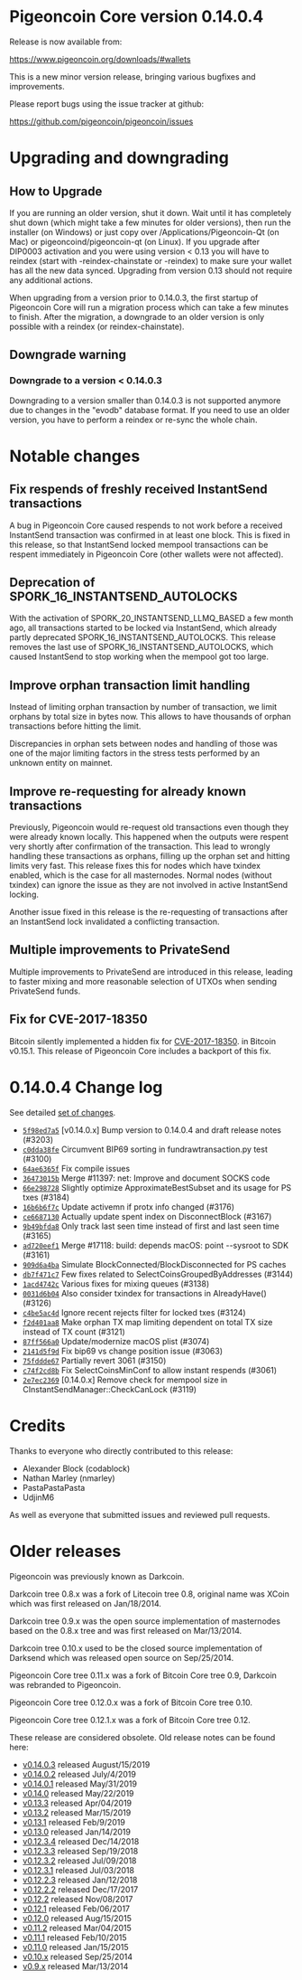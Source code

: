 Pigeoncoin Core version 0.14.0.4
==========================

Release is now available from:

  <https://www.pigeoncoin.org/downloads/#wallets>

This is a new minor version release, bringing various bugfixes and improvements.

Please report bugs using the issue tracker at github:

  <https://github.com/pigeoncoin/pigeoncoin/issues>


Upgrading and downgrading
=========================

How to Upgrade
--------------

If you are running an older version, shut it down. Wait until it has completely
shut down (which might take a few minutes for older versions), then run the
installer (on Windows) or just copy over /Applications/Pigeoncoin-Qt (on Mac) or
pigeoncoind/pigeoncoin-qt (on Linux). If you upgrade after DIP0003 activation and you were
using version < 0.13 you will have to reindex (start with -reindex-chainstate
or -reindex) to make sure your wallet has all the new data synced. Upgrading from
version 0.13 should not require any additional actions.

When upgrading from a version prior to 0.14.0.3, the
first startup of Pigeoncoin Core will run a migration process which can take a few minutes
to finish. After the migration, a downgrade to an older version is only possible with
a reindex (or reindex-chainstate).

Downgrade warning
-----------------

### Downgrade to a version < 0.14.0.3

Downgrading to a version smaller than 0.14.0.3 is not supported anymore due to changes
in the "evodb" database format. If you need to use an older version, you have to perform
a reindex or re-sync the whole chain.

Notable changes
===============

Fix respends of freshly received InstantSend transactions
---------------------------------------------------------

A bug in Pigeoncoin Core caused respends to not work before a received InstantSend transaction was confirmed in at least
one block. This is fixed in this release, so that InstantSend locked mempool transactions can be
respent immediately in Pigeoncoin Core (other wallets were not affected).

Deprecation of SPORK_16_INSTANTSEND_AUTOLOCKS
---------------------------------------------

With the activation of SPORK_20_INSTANTSEND_LLMQ_BASED a few month ago, all transactions started to be locked via
InstantSend, which already partly deprecated SPORK_16_INSTANTSEND_AUTOLOCKS. This release removes the last use
of SPORK_16_INSTANTSEND_AUTOLOCKS, which caused InstantSend to stop working when the mempool got too large.

Improve orphan transaction limit handling
-----------------------------------------

Instead of limiting orphan transaction by number of transaction, we limit orphans by total size in bytes
now. This allows to have thousands of orphan transactions before hitting the limit.

Discrepancies in orphan sets between nodes and handling of those was one of the major limiting factors in
the stress tests performed by an unknown entity on mainnet.

Improve re-requesting for already known transactions
----------------------------------------------------

Previously, Pigeoncoin would re-request old transactions even though they were already known locally. This
happened when the outputs were respent very shortly after confirmation of the transaction. This lead to
wrongly handling these transactions as orphans, filling up the orphan set and hitting limits very fast.
This release fixes this for nodes which have txindex enabled, which is the case for all masternodes. Normal
nodes (without txindex) can ignore the issue as they are not involved in active InstantSend locking.

Another issue fixed in this release is the re-requesting of transactions after an InstantSend lock invalidated
a conflicting transaction.

Multiple improvements to PrivateSend
------------------------------------

Multiple improvements to PrivateSend are introduced in this release, leading to faster mixing and more
reasonable selection of UTXOs when sending PrivateSend funds.

Fix for CVE-2017-18350
----------------------

Bitcoin silently implemented a hidden fix for [CVE-2017-18350](https://lists.linuxfoundation.org/pipermail/bitcoin-dev/2019-November/017453.html).
in Bitcoin v0.15.1. This release of Pigeoncoin Core includes a backport of this fix.


0.14.0.4 Change log
===================

See detailed [set of changes](https://github.com/pigeoncoin/pigeoncoin/compare/v0.14.0.3...pigeoncoin:v0.14.0.4).

- [`5f98ed7a5`](https://github.com/pigeoncoin/pigeoncoin/commit/5f98ed7a5) [v0.14.0.x] Bump version to 0.14.0.4 and draft release notes (#3203)
- [`c0dda38fe`](https://github.com/pigeoncoin/pigeoncoin/commit/c0dda38fe) Circumvent BIP69 sorting in fundrawtransaction.py test (#3100)
- [`64ae6365f`](https://github.com/pigeoncoin/pigeoncoin/commit/64ae6365f) Fix compile issues
- [`36473015b`](https://github.com/pigeoncoin/pigeoncoin/commit/36473015b) Merge #11397: net: Improve and document SOCKS code
- [`66e298728`](https://github.com/pigeoncoin/pigeoncoin/commit/66e298728) Slightly optimize ApproximateBestSubset and its usage for PS txes (#3184)
- [`16b6b6f7c`](https://github.com/pigeoncoin/pigeoncoin/commit/16b6b6f7c) Update activemn if protx info changed (#3176)
- [`ce6687130`](https://github.com/pigeoncoin/pigeoncoin/commit/ce6687130) Actually update spent index on DisconnectBlock (#3167)
- [`9b49bfda8`](https://github.com/pigeoncoin/pigeoncoin/commit/9b49bfda8) Only track last seen time instead of first and last seen time (#3165)
- [`ad720eef1`](https://github.com/pigeoncoin/pigeoncoin/commit/ad720eef1) Merge #17118: build: depends macOS: point --sysroot to SDK (#3161)
- [`909d6a4ba`](https://github.com/pigeoncoin/pigeoncoin/commit/909d6a4ba) Simulate BlockConnected/BlockDisconnected for PS caches
- [`db7f471c7`](https://github.com/pigeoncoin/pigeoncoin/commit/db7f471c7) Few fixes related to SelectCoinsGroupedByAddresses (#3144)
- [`1acd4742c`](https://github.com/pigeoncoin/pigeoncoin/commit/1acd4742c) Various fixes for mixing queues (#3138)
- [`0031d6b04`](https://github.com/pigeoncoin/pigeoncoin/commit/0031d6b04) Also consider txindex for transactions in AlreadyHave() (#3126)
- [`c4be5ac4d`](https://github.com/pigeoncoin/pigeoncoin/commit/c4be5ac4d) Ignore recent rejects filter for locked txes (#3124)
- [`f2d401aa8`](https://github.com/pigeoncoin/pigeoncoin/commit/f2d401aa8) Make orphan TX map limiting dependent on total TX size instead of TX count (#3121)
- [`87ff566a0`](https://github.com/pigeoncoin/pigeoncoin/commit/87ff566a0) Update/modernize macOS plist (#3074)
- [`2141d5f9d`](https://github.com/pigeoncoin/pigeoncoin/commit/2141d5f9d) Fix bip69 vs change position issue (#3063)
- [`75fddde67`](https://github.com/pigeoncoin/pigeoncoin/commit/75fddde67) Partially revert 3061 (#3150)
- [`c74f2cd8b`](https://github.com/pigeoncoin/pigeoncoin/commit/c74f2cd8b) Fix SelectCoinsMinConf to allow instant respends (#3061)
- [`2e7ec2369`](https://github.com/pigeoncoin/pigeoncoin/commit/2e7ec2369) [0.14.0.x] Remove check for mempool size in CInstantSendManager::CheckCanLock (#3119)

Credits
=======

Thanks to everyone who directly contributed to this release:

- Alexander Block (codablock)
- Nathan Marley (nmarley)
- PastaPastaPasta
- UdjinM6

As well as everyone that submitted issues and reviewed pull requests.

Older releases
==============

Pigeoncoin was previously known as Darkcoin.

Darkcoin tree 0.8.x was a fork of Litecoin tree 0.8, original name was XCoin
which was first released on Jan/18/2014.

Darkcoin tree 0.9.x was the open source implementation of masternodes based on
the 0.8.x tree and was first released on Mar/13/2014.

Darkcoin tree 0.10.x used to be the closed source implementation of Darksend
which was released open source on Sep/25/2014.

Pigeoncoin Core tree 0.11.x was a fork of Bitcoin Core tree 0.9,
Darkcoin was rebranded to Pigeoncoin.

Pigeoncoin Core tree 0.12.0.x was a fork of Bitcoin Core tree 0.10.

Pigeoncoin Core tree 0.12.1.x was a fork of Bitcoin Core tree 0.12.

These release are considered obsolete. Old release notes can be found here:

- [v0.14.0.3](https://github.com/pigeoncoin/pigeoncoin/blob/master/doc/release-notes/pigeoncoin/release-notes-0.14.0.3.md) released August/15/2019
- [v0.14.0.2](https://github.com/pigeoncoin/pigeoncoin/blob/master/doc/release-notes/pigeoncoin/release-notes-0.14.0.2.md) released July/4/2019
- [v0.14.0.1](https://github.com/pigeoncoin/pigeoncoin/blob/master/doc/release-notes/pigeoncoin/release-notes-0.14.0.1.md) released May/31/2019
- [v0.14.0](https://github.com/pigeoncoin/pigeoncoin/blob/master/doc/release-notes/pigeoncoin/release-notes-0.14.0.md) released May/22/2019
- [v0.13.3](https://github.com/pigeoncoin/pigeoncoin/blob/master/doc/release-notes/pigeoncoin/release-notes-0.13.3.md) released Apr/04/2019
- [v0.13.2](https://github.com/pigeoncoin/pigeoncoin/blob/master/doc/release-notes/pigeoncoin/release-notes-0.13.2.md) released Mar/15/2019
- [v0.13.1](https://github.com/pigeoncoin/pigeoncoin/blob/master/doc/release-notes/pigeoncoin/release-notes-0.13.1.md) released Feb/9/2019
- [v0.13.0](https://github.com/pigeoncoin/pigeoncoin/blob/master/doc/release-notes/pigeoncoin/release-notes-0.13.0.md) released Jan/14/2019
- [v0.12.3.4](https://github.com/pigeoncoin/pigeoncoin/blob/master/doc/release-notes/pigeoncoin/release-notes-0.12.3.4.md) released Dec/14/2018
- [v0.12.3.3](https://github.com/pigeoncoin/pigeoncoin/blob/master/doc/release-notes/pigeoncoin/release-notes-0.12.3.3.md) released Sep/19/2018
- [v0.12.3.2](https://github.com/pigeoncoin/pigeoncoin/blob/master/doc/release-notes/pigeoncoin/release-notes-0.12.3.2.md) released Jul/09/2018
- [v0.12.3.1](https://github.com/pigeoncoin/pigeoncoin/blob/master/doc/release-notes/pigeoncoin/release-notes-0.12.3.1.md) released Jul/03/2018
- [v0.12.2.3](https://github.com/pigeoncoin/pigeoncoin/blob/master/doc/release-notes/pigeoncoin/release-notes-0.12.2.3.md) released Jan/12/2018
- [v0.12.2.2](https://github.com/pigeoncoin/pigeoncoin/blob/master/doc/release-notes/pigeoncoin/release-notes-0.12.2.2.md) released Dec/17/2017
- [v0.12.2](https://github.com/pigeoncoin/pigeoncoin/blob/master/doc/release-notes/pigeoncoin/release-notes-0.12.2.md) released Nov/08/2017
- [v0.12.1](https://github.com/pigeoncoin/pigeoncoin/blob/master/doc/release-notes/pigeoncoin/release-notes-0.12.1.md) released Feb/06/2017
- [v0.12.0](https://github.com/pigeoncoin/pigeoncoin/blob/master/doc/release-notes/pigeoncoin/release-notes-0.12.0.md) released Aug/15/2015
- [v0.11.2](https://github.com/pigeoncoin/pigeoncoin/blob/master/doc/release-notes/pigeoncoin/release-notes-0.11.2.md) released Mar/04/2015
- [v0.11.1](https://github.com/pigeoncoin/pigeoncoin/blob/master/doc/release-notes/pigeoncoin/release-notes-0.11.1.md) released Feb/10/2015
- [v0.11.0](https://github.com/pigeoncoin/pigeoncoin/blob/master/doc/release-notes/pigeoncoin/release-notes-0.11.0.md) released Jan/15/2015
- [v0.10.x](https://github.com/pigeoncoin/pigeoncoin/blob/master/doc/release-notes/pigeoncoin/release-notes-0.10.0.md) released Sep/25/2014
- [v0.9.x](https://github.com/pigeoncoin/pigeoncoin/blob/master/doc/release-notes/pigeoncoin/release-notes-0.9.0.md) released Mar/13/2014

